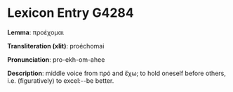 # Lexicon Entry G4284

**Lemma**: προέχομαι

**Transliteration (xlit)**: proéchomai

**Pronunciation**: pro-ekh-om-ahee

**Description**:
middle voice from πρό and ἔχω; to hold oneself before others, i.e. (figuratively) to excel:--be better.
